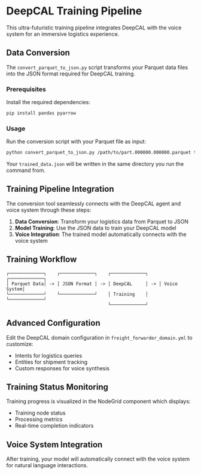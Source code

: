 # DeepCAL Training Pipeline

This ultra-futuristic training pipeline integrates DeepCAL with the voice system for an immersive logistics experience.

## Data Conversion

The `convert_parquet_to_json.py` script transforms your Parquet data files into the JSON format required for DeepCAL training.

### Prerequisites

Install the required dependencies:

```bash
pip install pandas pyarrow
```

### Usage

Run the conversion script with your Parquet file as input:

```bash
python convert_parquet_to_json.py /path/to/part.000000.000000.parquet trained_data.json
```

Your `trained_data.json` will be written in the same directory you run the command from.

## Training Pipeline Integration

The conversion tool seamlessly connects with the DeepCAL agent and voice system through these steps:

1. **Data Conversion**: Transform your logistics data from Parquet to JSON
2. **Model Training**: Use the JSON data to train your DeepCAL model
3. **Voice Integration**: The trained model automatically connects with the voice system

## Training Workflow

```
┌─────────────┐    ┌─────────────┐    ┌─────────────┐    ┌─────────────┐
│ Parquet Data│ -> │ JSON Format │ -> │ DeepCAL     │ -> │ Voice System│
└─────────────┘    └─────────────┘    │ Training    │    └─────────────┘
                                      └─────────────┘
```

## Advanced Configuration

Edit the DeepCAL domain configuration in `freight_forwarder_domain.yml` to customize:

- Intents for logistics queries
- Entities for shipment tracking
- Custom responses for voice synthesis

## Training Status Monitoring

Training progress is visualized in the NodeGrid component which displays:
- Training node status
- Processing metrics
- Real-time completion indicators

## Voice System Integration

After training, your model will automatically connect with the voice system for natural language interactions.
